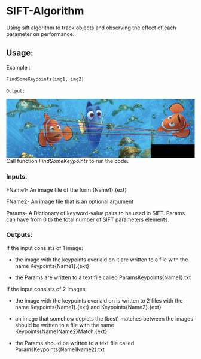 # SIFT-Algorithm
Using sift algorithm to track objects and observing the effect of each parameter on performance.

## Usage:

Example : 

```
FindSomeKeypoints(img1, img2)

Output: 

```

<img align="left" alt="Python" src="/sift_matcher.png" />

Call function	<i> FindSomeKeypoints </i> to run the code.

### Inputs:
FName1- An image file of the form {Name1}.{ext}

FName2- An image file that is an optional argument

Params- A Dictionary of keyword-value pairs to be used in SIFT. Params can have from 0 to the total number of SIFT parameters elements.

### Outputs:

If the input consists of 1 image:

+ the image with the keypoints overlaid on it are written to a file with the name Keypoints{Name1}.{ext}

+ the Params are written to a text file called ParamsKeypoints{Name1}.txt

If the input consists of 2 images:
+ the image with the keypoints overlaid on is written to 2 files with the name Keypoints{Name1}.{ext} and Keypoints{Name2}.{ext}

+ an image that somehow depicts the (best) matches between the images should be written to a file with the name Keypoints{Name1Name2}Match.{ext}

+ the Params should be written to a text file called ParamsKeypoints{Name1Name2}.txt
